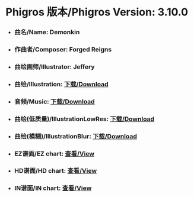 
# Phigros 版本/Phigros Version:  3.10.0

- ### __曲名/Name:  Demonkin__

- ### __作曲者/Composer:  Forged Reigns__

- ### __曲绘画师/Illustrator:  Jeffery__

- ### __曲绘/Illustration:  [下载/Download](https://github.com/Po6647A/PAR/releases/download/3.10.0/1120.png)__

- ### __音频/Music:  [下载/Download](https://github.com/Po6647A/PAR/releases/download/3.10.0/1692.ogg)__

- ### __曲绘(低质量)/IllustrationLowRes:  [下载/Download](https://github.com/Po6647A/PAR/releases/download/3.10.0/1612.png)__

- ### __曲绘(模糊)/IllustrationBlur:  [下载/Download](https://github.com/Po6647A/PAR/releases/download/3.10.0/1366.png)__


- ### __EZ谱面/EZ chart:  [查看/View](./EZ.json/index.html)__

- ### __HD谱面/HD chart:  [查看/View](./HD.json/index.html)__

- ### __IN谱面/IN chart:  [查看/View](./IN.json/index.html)__
